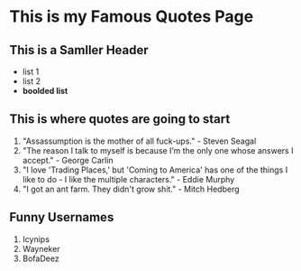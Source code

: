 # This is my Famous Quotes Page

## This is a Samller Header

* list 1
* list 2
* **boolded list**

## This is where quotes are going to start

1. "Assassumption is the mother of all fuck-ups." - Steven Seagal
1. "The reason I talk to myself is because I’m the only one whose answers I accept." - George Carlin
1. "I love 'Trading Places,' but 'Coming to America' has one of the things I like to do - I like the multiple characters." - Eddie Murphy
1. "I got an ant farm. They didn't grow shit." - Mitch Hedberg
## Funny Usernames
1. Icynips
2. Wayneker
3. BofaDeez